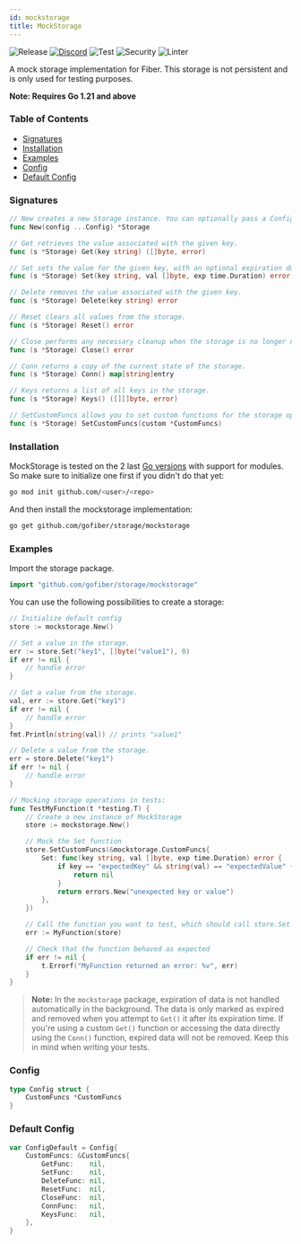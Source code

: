 ```yaml
---
id: mockstorage
title: MockStorage
---
```



![Release](https://img.shields.io/github/v/tag/gofiber/storage?filter=mockstorage*)
[![Discord](https://img.shields.io/discord/704680098577514527?style=flat&label=%F0%9F%92%AC%20discord&color=00ACD7)](https://gofiber.io/discord)
![Test](https://img.shields.io/github/actions/workflow/status/gofiber/storage/test-mockstorage.yml?label=Tests)
![Security](https://img.shields.io/github/actions/workflow/status/gofiber/storage/gosec.yml?label=Security)
![Linter](https://img.shields.io/github/actions/workflow/status/gofiber/storage/linter.yml?label=Linter)

A mock storage implementation for Fiber. This storage is not persistent and is only used for testing purposes.

**Note: Requires Go 1.21 and above**

### Table of Contents
- [Signatures](#signatures)
- [Installation](#installation)
- [Examples](#examples)
- [Config](#config)
- [Default Config](#default-config)


### Signatures
```go
// New creates a new Storage instance. You can optionally pass a Config.
func New(config ...Config) *Storage

// Get retrieves the value associated with the given key.
func (s *Storage) Get(key string) ([]byte, error)

// Set sets the value for the given key, with an optional expiration duration.
func (s *Storage) Set(key string, val []byte, exp time.Duration) error

// Delete removes the value associated with the given key.
func (s *Storage) Delete(key string) error

// Reset clears all values from the storage.
func (s *Storage) Reset() error

// Close performs any necessary cleanup when the storage is no longer needed.
func (s *Storage) Close() error

// Conn returns a copy of the current state of the storage.
func (s *Storage) Conn() map[string]entry

// Keys returns a list of all keys in the storage.
func (s *Storage) Keys() ([][]byte, error)

// SetCustomFuncs allows you to set custom functions for the storage operations.
func (s *Storage) SetCustomFuncs(custom *CustomFuncs)
```

### Installation
MockStorage is tested on the 2 last [Go versions](https://golang.org/dl/) with support for modules. So make sure to initialize one first if you didn't do that yet:
```bash
go mod init github.com/<user>/<repo>
```
And then install the mockstorage implementation:
```bash
go get github.com/gofiber/storage/mockstorage
```

### Examples
Import the storage package.
```go
import "github.com/gofiber/storage/mockstorage"
```

You can use the following possibilities to create a storage:
```go
// Initialize default config
store := mockstorage.New()

// Set a value in the storage.
err := store.Set("key1", []byte("value1"), 0)
if err != nil {
    // handle error
}

// Get a value from the storage.
val, err := store.Get("key1")
if err != nil {
    // handle error
}
fmt.Println(string(val)) // prints "value1"

// Delete a value from the storage.
err = store.Delete("key1")
if err != nil {
	// handle error
}

// Mocking storage operations in tests:
func TestMyFunction(t *testing.T) {
    // Create a new instance of MockStorage
    store := mockstorage.New()

    // Mock the Set function
    store.SetCustomFuncs(&mockstorage.CustomFuncs{
        Set: func(key string, val []byte, exp time.Duration) error {
            if key == "expectedKey" && string(val) == "expectedValue" {
                return nil
            }
            return errors.New("unexpected key or value")
        },
    })

    // Call the function you want to test, which should call store.Set
    err := MyFunction(store)

    // Check that the function behaved as expected
    if err != nil {
        t.Errorf("MyFunction returned an error: %v", err)
    }
}
```

> **Note:** In the `mockstorage` package, expiration of data is not handled automatically in the background. The data is only marked as expired and removed when you attempt to `Get()` it after its expiration time. If you're using a custom `Get()` function or accessing the data directly using the `Conn()` function, expired data will not be removed. Keep this in mind when writing your tests.

### Config
```go
type Config struct {
	CustomFuncs *CustomFuncs
}
```

### Default Config
```go
var ConfigDefault = Config{
	CustomFuncs: &CustomFuncs{
		GetFunc:    nil,
		SetFunc:    nil,
		DeleteFunc: nil,
		ResetFunc:  nil,
		CloseFunc:  nil,
		ConnFunc:   nil,
		KeysFunc:   nil,
	},
}
```
